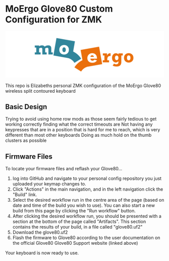 # MoErgo Glove80 Custom Configuration for ZMK

![MoErgo Logo](moergo_logo.png)

This repo is Elizabeths personal ZMK configuration of the MoErgo Glove80 wireless split contoured keyboard

## Basic Design

Trying to avoid using home row mods as those seem fairly tedious to get working correctly finding what the correct timeouts are
Not having any keypresses that are in a position that is hard for me to reach, which is very different than most other keyboards
Doing as much hold on the thumb clusters as possible

## Firmware Files
To locate your firmware files and reflash your Glove80...
1. log into GitHub and navigate to your personal config repository you just uploaded your keymap changes to.
2. Click "Actions" in the main navigation, and in the left navigation click the "Build" link.
3. Select the desired workflow run in the centre area of the page (based on date and time of the build you wish to use). You can also start a new build from this page by clicking the "Run workflow" button.
4. After clicking the desired workflow run, you should be presented with a section at the bottom of the page called "Artifacts". This section contains the results of your build, in a file called "glove80.uf2"
5. Download the glove80.uf2
6. Flash the firmware to Glove80 according to the user documentation on the official Glove80 Glove80 Support website (linked above)

Your keyboard is now ready to use.
